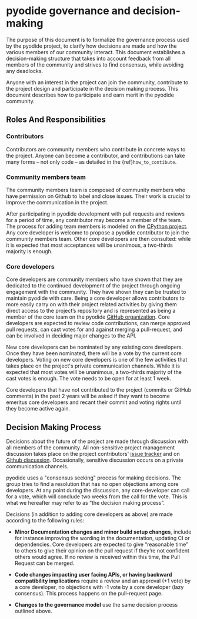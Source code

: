 # pyodide governance and decision-making

The purpose of this document is to formalize the governance process used by the
pyodide project, to clarify how decisions are made and how the various
members of our community interact.
This document establishes a decision-making structure that takes into account
feedback from all members of the community and strives to find consensus, while
avoiding any deadlocks.

Anyone with an
interest in the project can join the community, contribute to the project
design and participate in the decision making process. This document describes
how to participate and earn merit in the pyodide community.

## Roles And Responsibilities

### Contributors

Contributors are community members who contribute in concrete ways to the
project. Anyone can become a contributor, and contributions can take many forms
– not only code – as detailed in the {ref}`how_to_contibute`.

### Community members team

The community members team is composed of community members who have permission on
Github to label and close issues. Their work is
crucial to improve the communication in the project.

After participating in pyodide development with pull requests and reviews for a period of time, any contributor may become a member of the team.
The process for adding team members is modeled on the [CPython project](
https://devguide.python.org/triaging/#becoming-a-member-of-the-python-triage-team).
Any core developer is welcome to propose a pyodide contributor to join the
community members team. Other core developers are then consulted: while it is expected
that most acceptances will be unanimous, a two-thirds majority is enough.

### Core developers

Core developers are community members who have shown that they are dedicated to
the continued development of the project through ongoing engagement with the
community. They have shown they can be trusted to maintain pyodide with
care. Being a core developer allows contributors to more easily carry on
with their project related activities by giving them direct access to the
project’s repository and is represented as being a member of the core team on the
pyodide [GitHub organization](https://github.com/orgs/pyodide/teams/core/members).
Core developers are expected to review code
contributions, can merge approved pull requests, can cast votes for and against
merging a pull-request, and can be involved in deciding major changes to the
API.

New core developers can be nominated by any existing core developers. Once they
have been nominated, there will be a vote by the current core developers.
Voting on new core developers is one of the few activities that takes place on
the project's private communication channels. While it is expected that most votes
will be unanimous, a two-thirds majority of the cast votes is enough. The vote
needs to be open for at least 1 week.

Core developers that have not contributed to the project (commits or GitHub
comments) in the past 2 years will be asked if they want to become emeritus
core developers and recant their commit and voting rights until they become
active again.


## Decision Making Process

Decisions about the future of the project are made through discussion with all
members of the community. All non-sensitive project management discussion takes
place on the project contributors' [issue
tracker](https://github.com/pyodide/pyodide/issues) and on [Github
discussion](https://github.com/pyodide/pyodide/discussions).
Occasionally, sensitive discussion occurs on a private communication channels.

pyodide uses a "consensus seeking" process for making decisions. The group
tries to find a resolution that has no open objections among core developers.
At any point during the discussion, any core-developer can call for a vote,
which will conclude two weeks from the call for the vote. This is what we
hereafter may refer to as “the decision making process”.

Decisions (in addition to adding core developers as above)
are made according to the following rules:

* **Minor Documentation changes and minor build setup changes**, include for
  instance improving the wording in the documentation, updating CI or
  dependencies.  Core developers are expected to give “reasonable time” to
  others to give their opinion on the pull request if they’re not confident
  others would agree. If no review is received within this time, the Pull
  Request can be merged.

* **Code changes impacting user facing APIs, or having backward compatibility
  implications** require a review and an approval (+1 vote) by a core
  developer, no objections with -1 vote by a core developer (lazy consensus).
  This process happens on the pull-request page.

* **Changes to the governance model** use the same decision process outlined
  above.
